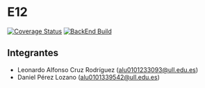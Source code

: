 # E12
[![Coverage Status](https://coveralls.io/repos/github/SyTW2223/E12/badge.svg?branch=BackEnd)](https://coveralls.io/github/SyTW2223/E12?branch=BackEnd)
[![BackEnd Build](https://github.com/SyTW2223/E12/actions/workflows/main.yml/badge.svg)](https://github.com/SyTW2223/E12/actions/workflows/main.yml)
## Integrantes
- Leonardo Alfonso Cruz Rodríguez (alu0101233093@ull.edu.es)
- Daniel Pérez Lozano (alu0101339542@ull.edu.es)
